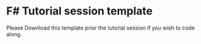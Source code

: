 # F# Tutorial session template
Please Download this template prior the tutorial session if you wish to code along.
